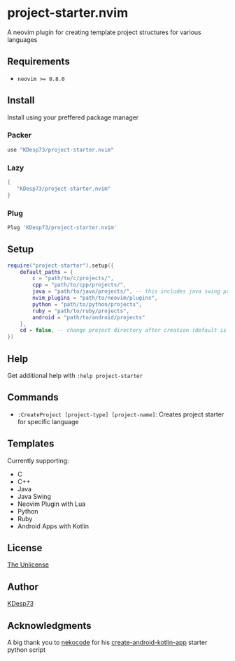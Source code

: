 # project-starter.nvim

A neovim plugin for creating template project structures for various languages

## Requirements

- `neovim >= 0.8.0`

## Install

Install using your preffered package manager

### Packer

```lua
use "KDesp73/project-starter.nvim"
```

### Lazy

```lua
{
   "KDesp73/project-starter.nvim"
}
```

### Plug

```lua
Plug 'KDesp73/project-starter.nvim'
```

## Setup

```lua
require("project-starter").setup({
    default_paths = {
        c = "path/to/c/projects/",
        cpp = "path/to/cpp/projects/",
        java = "path/to/java/projects/", -- this includes java swing projects
        nvim_plugins = "path/to/neovim/plugins",
        python = "path/to/python/projects",
        ruby = "path/to/ruby/projects",
        android = "path/to/android/projects"
    },
    cd = false, -- change project directory after creation (default is true)
})
```

## Help

Get additional help with `:help project-starter`

## Commands

- `:CreateProject [project-type] [project-name]`: Creates project starter for specific language

## Templates

Currently supporting:

- C
- C++
- Java
- Java Swing
- Neovim Plugin with Lua
- Python
- Ruby
- Android Apps with Kotlin

## License

[The Unlicense](https://github.com/KDesp73/project-starter.nvim/blob/main/LICENSE)

## Author

[KDesp73](https://github.com/KDesp73)

## Acknowledgments

A big thank you to [nekocode](https://github.com/nekocode) for his [create-android-kotlin-app](https://github.com/nekocode/create-android-kotlin-app) starter python script
